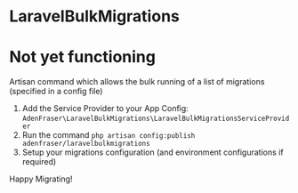 # LaravelBulkMigrations

# Not yet functioning

Artisan command which allows the bulk running of a list of migrations (specified in a config file)

1. Add the Service Provider to your App Config: `AdenFraser\LaravelBulkMigrations\LaravelBulkMigrationsServiceProvider`
2. Run the command `php artisan config:publish adenfraser/laravelbulkmigrations`
3. Setup your migrations configuration (and environment configurations if required)

Happy Migrating!